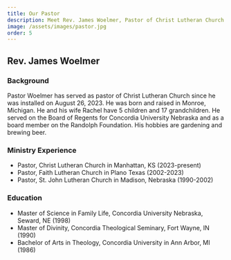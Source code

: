```yaml
---
title: Our Pastor
description: Meet Rev. James Woelmer, Pastor of Christ Lutheran Church in Manhattan, Kansas.
image: /assets/images/pastor.jpg
order: 5
---
```


## Rev. James Woelmer

### Background

Pastor Woelmer has served as pastor of Christ Lutheran Church since he was installed on August 26, 2023. He was born and raised in Monroe, Michigan. He and his wife Rachel have 5 children and 17 grandchildren. He served on the Board of Regents for Concordia University Nebraska and as a board member on the Randolph Foundation. His hobbies are gardening and brewing beer.

### Ministry Experience

- Pastor, Christ Lutheran Church in Manhattan, KS (2023-present)
- Pastor, Faith Lutheran Church in Plano Texas (2002-2023)
- Pastor, St. John Lutheran Church in Madison, Nebraska (1990-2002)

### Education

- Master of Science in Family Life, Concordia University Nebraska, Seward, NE (1998)
- Master of Divinity, Concordia Theological Seminary, Fort Wayne, IN (1990)
- Bachelor of Arts in Theology, Concordia University in Ann Arbor, MI (1986)